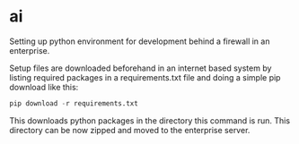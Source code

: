 # ai

Setting up python environment for development behind a firewall in an enterprise.

Setup files are downloaded beforehand in an internet based system  by listing required packages in a requirements.txt file and doing a simple pip download like this: 

```python
pip download -r requirements.txt
```
This downloads python packages in the directory this command is run. This directory can be now zipped and moved to the enterprise server.
